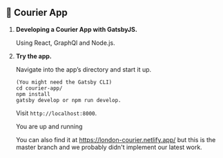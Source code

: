 


## 🚚 Courier App

1.  **Developing a Courier App with GatsbyJS.**

    Using React, GraphQl and Node.js.

1.  **Try the app.**

    Navigate into the app’s directory and start it up.

    ```shell
    (You might need the Gatsby CLI)
    cd courier-app/
    npm install
    gatsby develop or npm run develop.
    ```
    Visit `http://localhost:8000`.
    
    You are up and running
    
    You can also find it at https://london-courier.netlify.app/ but this is the master branch and we probably didn't implement our latest work.


